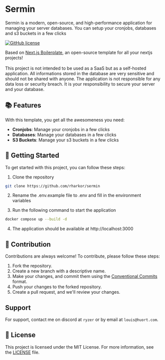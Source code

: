 # Sermin

Sermin is a modern, open-source, and high-performance application for managing your server databases. You can setup your cronjobs, databases and s3 buckets in a few clicks

[![GitHub license](https://img.shields.io/badge/license-MIT-blue.svg)](https://github.com/rharkor/sermine/blob/main/LICENSE)

Based on [Next.js Boilerplate](https://github.com/rharkor/next-boilerplate), an open-source template for all your nextjs projects!
<br />
<br />
This project is not intended to be used as a SaaS but as a self-hosted application. All informations stored in the database are very sensitive and should not be shared with anyone. The application is not responsible for any data loss or security breach. It is your responsibility to secure your server and your database.

## 📚 Features

With this template, you get all the awesomeness you need:

- **Cronjobs**: Manage your cronjobs in a few clicks
- **Databases**: Manage your databases in a few clicks
- **S3 Buckets**: Manage your s3 buckets in a few clicks

## 🚀 Getting Started

To get started with this project, you can follow these steps:

1. Clone the repository

```bash
git clone https://github.com/rharkor/sermin
```

2. Rename the .env.example file to .env and fill in the environment variables

3. Run the following command to start the application

```bash
docker compose up --build -d
```

4. The application should be available at http://localhost:3000

## 🤝 Contribution

Contributions are always welcome! To contribute, please follow these steps:

1. Fork the repository.
2. Create a new branch with a descriptive name.
3. Make your changes, and commit them using the [Conventional Commits](https://www.conventionalcommits.org/) format.
4. Push your changes to the forked repository.
5. Create a pull request, and we'll review your changes.

## Support

For support, contact me on discord at `ryzer` or by email at `louis@huort.com`.

## 📜 License

This project is licensed under the MIT License. For more information, see the [LICENSE](./LICENSE) file.
